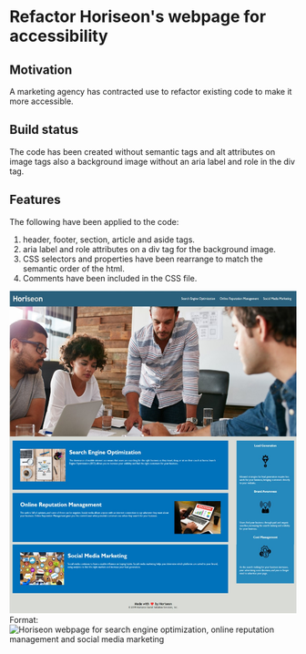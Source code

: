 # Refactor Horiseon's webpage for accessibility

## Motivation

A marketing agency has contracted use to refactor existing code to make it more accessible.

## Build status

The code has been created without semantic tags and alt attributes on image tags also a background image without an aria label and role in the div tag.

## Features

The following have been applied to the code:

1. header, footer, section, article and aside tags.
2. aria label and role attributes on a div tag for the background image.
3. CSS selectors and properties have been rearrange to match the semantic order of the html.
4. Comments have been included in the CSS file.

![Screenshot of webpage](https://github.com/smiller-2019/module-01-challenge/blob/main/assets/images/Horiseon-screenshot.jpg) Format: ![Horiseon webpage for search engine optimization, online reputation management and social media marketing](https://smiller-2019.github.io/module-01-challenge/)
